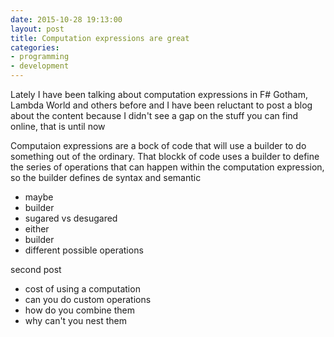 ```yaml
---
date: 2015-10-28 19:13:00
layout: post
title: Computation expressions are great
categories:
- programming
- development
---
```



Lately I have been talking about computation expressions in F# Gotham, 
Lambda World and others before and I have been reluctant to post a blog about
the content because I didn't see a gap on the stuff you can find online, that is 
until now


Computaion expressions are a bock of code that will use a builder to do something out of the ordinary. That blockk of code uses a builder to define the series of operations that can happen within the computation expression, so the builder defines de syntax and semantic 

* maybe
* builder
* sugared vs desugared
* either
* builder
* different possible operations

second post
* cost of using a computation
* can you do custom operations
* how do you combine them
* why can't you nest them


